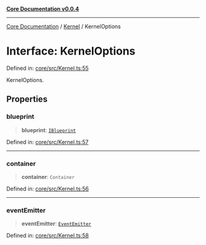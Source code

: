 [**Core Documentation v0.0.4**](../../README.md)

***

[Core Documentation](../../modules.md) / [Kernel](../README.md) / KernelOptions

# Interface: KernelOptions

Defined in: [core/src/Kernel.ts:55](https://github.com/stonemjs/core/blob/d2167ff53d508d3a75c05f0cf962180518d3e061/src/Kernel.ts#L55)

KernelOptions.

## Properties

### blueprint

> **blueprint**: [`IBlueprint`](../../declarations/type-aliases/IBlueprint.md)

Defined in: [core/src/Kernel.ts:57](https://github.com/stonemjs/core/blob/d2167ff53d508d3a75c05f0cf962180518d3e061/src/Kernel.ts#L57)

***

### container

> **container**: `Container`

Defined in: [core/src/Kernel.ts:56](https://github.com/stonemjs/core/blob/d2167ff53d508d3a75c05f0cf962180518d3e061/src/Kernel.ts#L56)

***

### eventEmitter

> **eventEmitter**: [`EventEmitter`](../../events/EventEmitter/classes/EventEmitter.md)

Defined in: [core/src/Kernel.ts:58](https://github.com/stonemjs/core/blob/d2167ff53d508d3a75c05f0cf962180518d3e061/src/Kernel.ts#L58)
